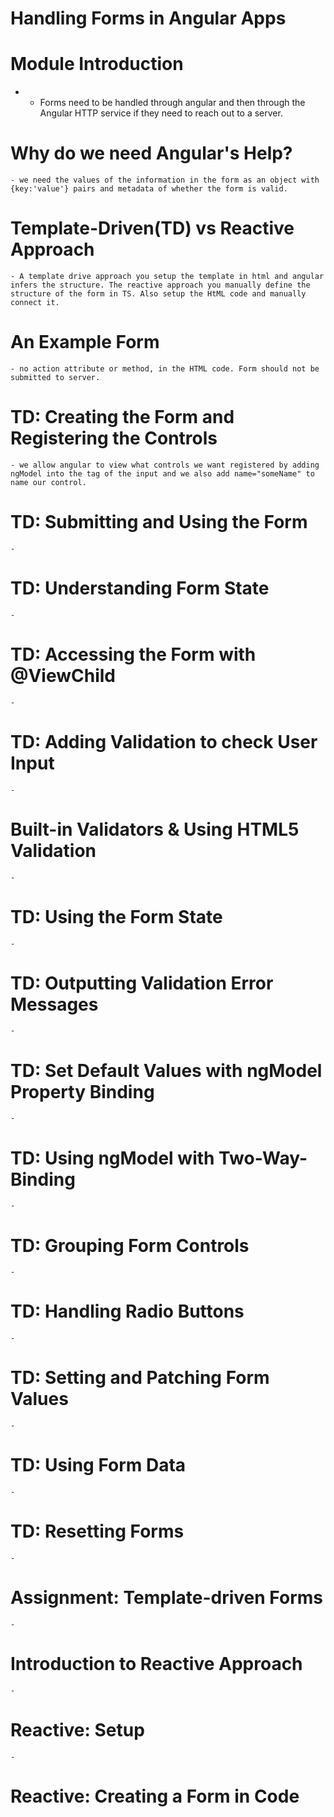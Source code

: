 # Handling Forms in Angular Apps 

  # Module Introduction
  - 
    - Forms need to be handled through angular and then through the Angular HTTP service if they need to reach out to a server.
  # Why do we need Angular's Help?
    - we need the values of the information in the form as an object with {key:'value'} pairs and metadata of whether the form is valid.
  # Template-Driven(TD) vs Reactive Approach
    - A template drive approach you setup the template in html and angular infers the structure. The reactive approach you manually define the structure of the form in TS. Also setup the HtML code and manually connect it.
  # An Example Form
    - no action attribute or method, in the HTML code. Form should not be submitted to server.
  # TD: Creating the Form and Registering the Controls
    - we allow angular to view what controls we want registered by adding ngModel into the tag of the input and we also add name="someName" to name our control.
  # TD: Submitting and Using the Form
    - 
  # TD: Understanding Form State
    - 
  # TD: Accessing the Form with @ViewChild
    - 
  # TD: Adding Validation to check User Input
    - 
  # Built-in Validators & Using HTML5 Validation
    - 
  # TD: Using the Form State
    - 
  # TD: Outputting Validation Error Messages
    - 
  # TD: Set Default Values with ngModel Property Binding
    - 
  # TD: Using ngModel with Two-Way-Binding
    - 
  # TD: Grouping Form Controls
    - 
  # TD: Handling Radio Buttons
    - 
  # TD: Setting and Patching Form Values
    - 
  # TD: Using Form Data
    - 
  # TD: Resetting Forms
    - 
  # Assignment: Template-driven Forms
    - 
  # Introduction to Reactive Approach
    - 
  # Reactive: Setup
    - 
  # Reactive: Creating a Form in Code
